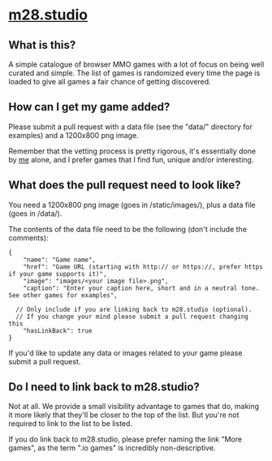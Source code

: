 # [m28.studio](https://m28.studio)

## What is this?

A simple catalogue of browser MMO games with a lot of focus on being well curated and simple. The list of games is randomized every time the page is loaded to give all games a fair chance of getting discovered.

## How can I get my game added?

Please submit a pull request with a data file (see the "data/" directory for examples) and a 1200x800 png image.

Remember that the vetting process is pretty rigorous, it's essentially done by [me](https://github.com/Matheus28/) alone, and I prefer games that I find fun, unique and/or interesting.

## What does the pull request need to look like?

You need a 1200x800 png image (goes in /static/images/), plus a data file (goes in /data/).

The contents of the data file need to be the following (don't include the comments):

    {
    	"name": "Game name",
    	"href": "Game URL (starting with http:// or https://, prefer https if your game supports it)",
    	"image": "images/<your image file>.png",
    	"caption": "Enter your caption here, short and in a neutral tone. See other games for examples",
      
      // Only include if you are linking back to m28.studio (optional).
      // If you change your mind please submit a pull request changing this
    	"hasLinkBack": true
    }
    
If you'd like to update any data or images related to your game please submit a pull request.

## Do I need to link back to m28.studio?

Not at all. We provide a small visibility advantage to games that do, making it more likely that they'll be closer to the top of the list. But you're not required to link to the list to be listed.

If you do link back to m28.studio, please prefer naming the link "More games", as the term ".io games" is incredibly non-descriptive.
